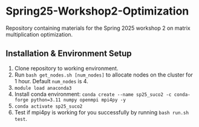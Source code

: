# Spring25-Workshop2-Optimization

Repository containing materials for the Spring 2025 workshop 2 on matrix multiplication optimization.

## Installation & Environment Setup

1. Clone repository to working environment. 
2. Run `bash get_nodes.sh [num_nodes]` to allocate nodes on the cluster for 1 hour. Default `num_nodes` is 4. 
3. `module load anaconda3`
4. Install conda environment: `conda create --name sp25_suco2 -c conda-forge python=3.11 numpy openmpi mpi4py -y`
5. `conda activate sp25_suco2`
6. Test if mpi4py is working for you successfully by running `bash run.sh test`.
